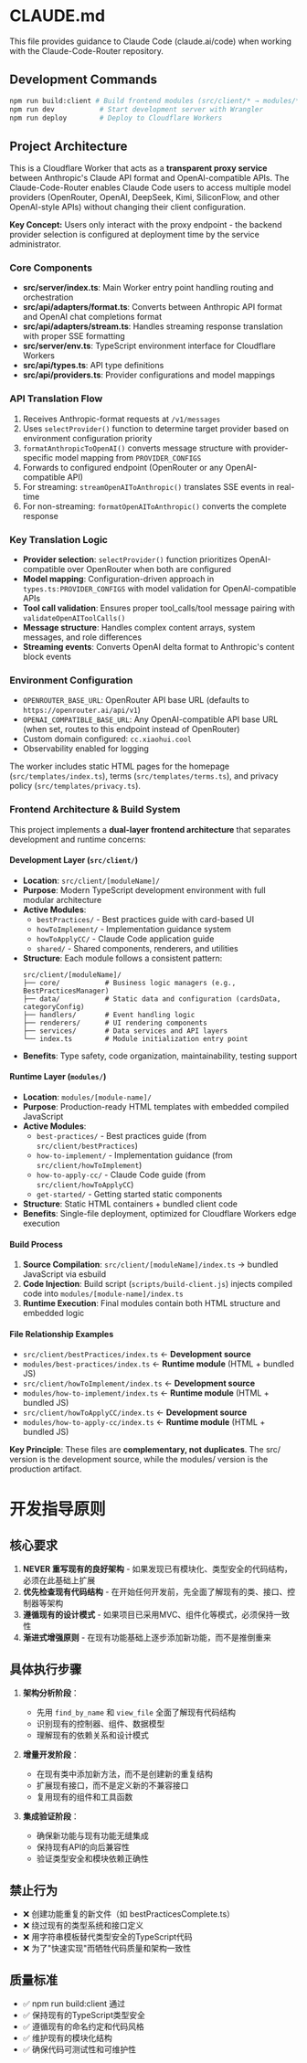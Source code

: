 # CLAUDE.md

This file provides guidance to Claude Code (claude.ai/code) when working with the Claude-Code-Router repository.

## Development Commands

```bash
npm run build:client # Build frontend modules (src/client/* → modules/*)
npm run dev           # Start development server with Wrangler
npm run deploy        # Deploy to Cloudflare Workers
```

## Project Architecture

This is a Cloudflare Worker that acts as a **transparent proxy service** between Anthropic's Claude API format and OpenAI-compatible APIs. The Claude-Code-Router enables Claude Code users to access multiple model providers (OpenRouter, OpenAI, DeepSeek, Kimi, SiliconFlow, and other OpenAI-style APIs) without changing their client configuration.

**Key Concept:** Users only interact with the proxy endpoint - the backend provider selection is configured at deployment time by the service administrator.

### Core Components

- **src/server/index.ts**: Main Worker entry point handling routing and orchestration
- **src/api/adapters/format.ts**: Converts between Anthropic API format and OpenAI chat completions format
- **src/api/adapters/stream.ts**: Handles streaming response translation with proper SSE formatting
- **src/server/env.ts**: TypeScript environment interface for Cloudflare Workers
- **src/api/types.ts**: API type definitions
- **src/api/providers.ts**: Provider configurations and model mappings

### API Translation Flow

1. Receives Anthropic-format requests at `/v1/messages`
2. Uses `selectProvider()` function to determine target provider based on environment configuration priority
3. `formatAnthropicToOpenAI()` converts message structure with provider-specific model mapping from `PROVIDER_CONFIGS`
4. Forwards to configured endpoint (OpenRouter or any OpenAI-compatible API)
5. For streaming: `streamOpenAIToAnthropic()` translates SSE events in real-time
6. For non-streaming: `formatOpenAIToAnthropic()` converts the complete response

### Key Translation Logic

- **Provider selection**: `selectProvider()` function prioritizes OpenAI-compatible over OpenRouter when both are configured
- **Model mapping**: Configuration-driven approach in `types.ts:PROVIDER_CONFIGS` with model validation for OpenAI-compatible APIs
- **Tool call validation**: Ensures proper tool_calls/tool message pairing with `validateOpenAIToolCalls()`
- **Message structure**: Handles complex content arrays, system messages, and role differences
- **Streaming events**: Converts OpenAI delta format to Anthropic's content block events

### Environment Configuration

- `OPENROUTER_BASE_URL`: OpenRouter API base URL (defaults to `https://openrouter.ai/api/v1`)
- `OPENAI_COMPATIBLE_BASE_URL`: Any OpenAI-compatible API base URL (when set, routes to this endpoint instead of OpenRouter)
- Custom domain configured: `cc.xiaohui.cool`
- Observability enabled for logging

The worker includes static HTML pages for the homepage (`src/templates/index.ts`), terms (`src/templates/terms.ts`), and privacy policy (`src/templates/privacy.ts`).

### Frontend Architecture & Build System

This project implements a **dual-layer frontend architecture** that separates development and runtime concerns:

#### Development Layer (`src/client/`)
- **Location**: `src/client/[moduleName]/`
- **Purpose**: Modern TypeScript development environment with full modular architecture
- **Active Modules**:
  - `bestPractices/` - Best practices guide with card-based UI
  - `howToImplement/` - Implementation guidance system
  - `howToApplyCC/` - Claude Code application guide
  - `shared/` - Shared components, renderers, and utilities
- **Structure**: Each module follows a consistent pattern:
  ```
  src/client/[moduleName]/
  ├── core/           # Business logic managers (e.g., BestPracticesManager)
  ├── data/           # Static data and configuration (cardsData, categoryConfig)
  ├── handlers/       # Event handling logic
  ├── renderers/      # UI rendering components
  ├── services/       # Data services and API layers
  └── index.ts        # Module initialization entry point
  ```
- **Benefits**: Type safety, code organization, maintainability, testing support

#### Runtime Layer (`modules/`)
- **Location**: `modules/[module-name]/`
- **Purpose**: Production-ready HTML templates with embedded compiled JavaScript
- **Active Modules**:
  - `best-practices/` - Best practices guide (from `src/client/bestPractices`)
  - `how-to-implement/` - Implementation guidance (from `src/client/howToImplement`)
  - `how-to-apply-cc/` - Claude Code guide (from `src/client/howToApplyCC`)
  - `get-started/` - Getting started static components
- **Structure**: Static HTML containers + bundled client code
- **Benefits**: Single-file deployment, optimized for Cloudflare Workers edge execution

#### Build Process
1. **Source Compilation**: `src/client/[moduleName]/index.ts` → bundled JavaScript via esbuild
2. **Code Injection**: Build script (`scripts/build-client.js`) injects compiled code into `modules/[module-name]/index.ts`
3. **Runtime Execution**: Final modules contain both HTML structure and embedded logic

#### File Relationship Examples
- `src/client/bestPractices/index.ts` ← **Development source**
- `modules/best-practices/index.ts` ← **Runtime module** (HTML + bundled JS)
- `src/client/howToImplement/index.ts` ← **Development source**
- `modules/how-to-implement/index.ts` ← **Runtime module** (HTML + bundled JS)
- `src/client/howToApplyCC/index.ts` ← **Development source**
- `modules/how-to-apply-cc/index.ts` ← **Runtime module** (HTML + bundled JS)

**Key Principle**: These files are **complementary, not duplicates**. The src/ version is the development source, while the modules/ version is the production artifact.

# 开发指导原则

## 核心要求
1. **NEVER 重写现有的良好架构** - 如果发现已有模块化、类型安全的代码结构，必须在此基础上扩展
2. **优先检查现有代码结构** - 在开始任何开发前，先全面了解现有的类、接口、控制器等架构
3. **遵循现有的设计模式** - 如果项目已采用MVC、组件化等模式，必须保持一致性
4. **渐进式增强原则** - 在现有功能基础上逐步添加新功能，而不是推倒重来

## 具体执行步骤
1. **架构分析阶段**：
   - 先用 `find_by_name` 和 `view_file` 全面了解现有代码结构
   - 识别现有的控制器、组件、数据模型
   - 理解现有的依赖关系和设计模式

2. **增量开发阶段**：
   - 在现有类中添加新方法，而不是创建新的重复结构
   - 扩展现有接口，而不是定义新的不兼容接口
   - 复用现有的组件和工具函数

3. **集成验证阶段**：
   - 确保新功能与现有功能无缝集成
   - 保持现有API的向后兼容性
   - 验证类型安全和模块依赖正确性

## 禁止行为
- ❌ 创建功能重复的新文件（如 bestPracticesComplete.ts）
- ❌ 绕过现有的类型系统和接口定义
- ❌ 用字符串模板替代类型安全的TypeScript代码
- ❌ 为了"快速实现"而牺牲代码质量和架构一致性

## 质量标准
- ✅ npm run build:client 通过
- ✅ 保持现有的TypeScript类型安全
- ✅ 遵循现有的命名约定和代码风格
- ✅ 维护现有的模块化结构
- ✅ 确保代码可测试性和可维护性